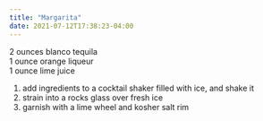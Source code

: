 ```yaml
---
title: "Margarita"
date: 2021-07-12T17:38:23-04:00
---
```


2 ounces blanco tequila \
1 ounce orange liqueur \
1 ounce lime juice

1. add ingredients to a cocktail shaker filled with ice, and shake it
2. strain into a rocks glass over fresh ice
3. garnish with a lime wheel and kosher salt rim
